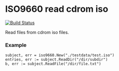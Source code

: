 # ISO9660 read cdrom iso
[![Build Status](https://travis-ci.org/dgodd/iso9660.svg?branch=master)](https://travis-ci.org/dgodd/iso9660)

Read files from cdrom iso files.

### Example
```
subject, err = iso9660.New("./testdata/test.iso")
entries, err := subject.ReadDir("/dir/subdir")
b, err := subject.ReadFile("/dir/file.txt")
```
